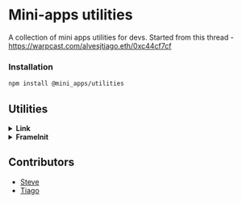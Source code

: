 # Mini-apps utilities

A collection of mini apps utilities for devs. Started from this thread - https://warpcast.com/alvesjtiago.eth/0xc44cf7cf

### Installation

```bash
npm install @mini_apps/utilities
```

## Utilities

<details>
<summary>
<b>Link</b>
</summary>

#### Description

Link wrapper for mini apps. Allows a child element to be either an `<a>` tag if there is no frame SDK context and an on click div if there is! Minimal with only React and the frame SDK as dependencies ✨

#### Props

- `href`: The URL to link to

#### Usage

```tsx
import { Link } from '@mini_apps/utilities'

function App() {
  return (
    <div>
      <Link href="https://www.google.com">Google</Link>
    </div>
  )
}
```

</details>

<details>
<summary>
<b>FrameInit</b>
</summary>

#### Description

FrameInit component to emit frame SDK ready event. Minimal with only React and the frame SDK as dependencies.

#### Usage

```tsx
import { FrameInit } from '@mini_apps/utilities'

function App() {
  return <FrameInit />
}
```

</details>

## Contributors

- [Steve](https://warpcast.com/stevedylandev.eth)
- [Tiago](https://warpcast.com/alvesjtiago.eth)

